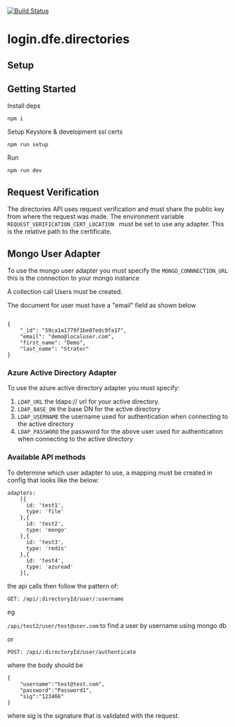 [![Build Status](https://travis-ci.org/DFE-Digital/login.dfe.directories.svg?branch=master)](https://travis-ci.org/DFE-Digital/login.dfe.directories)

# login.dfe.directories

## Setup

## Getting Started

Install deps
```
npm i
```

Setup Keystore & development ssl certs
```
npm run setup
```

Run
```
npm run dev
```

## Request Verification

The directories API uses request verification and must share the public key from where the request was made. The 
environment variable ```REQUEST_VERIFICATION_CERT_LOCATION ``` must be set to use any adapter. This is the relative path to the certificate.

## Mongo User Adapter

To use the mongo user adapter you must specify the ``` MONGO_CONNNECTION_URL ``` this is the connection to your mongo instance

A collection call Users must be created.

The document for user must have a "email" field as shown below

```

{
    "_id": "59ca1a1779f1be07edc9fa17",
    "email": "demo@localuser.com",
    "first_name": "Demo",
    "last_name": "Strator"
}

```

### Azure Active Directory Adapter

To use the azure active directory adapter you must specify:
 1) ``` LDAP_URL ``` the ldaps:// url for your active directory.
 1) ``` LDAP_BASE_DN ``` the base DN for the active directory
 1) ``` LDAP_USERNAME ``` the username used for authentication when connecting to the active directory
 1) ``` LDAP_PASSWORD ``` the password for the above user used for authentication when connecting to the active directory
 
 ### Available API methods
 
To determine which user adapter to use, a mapping must be created in config that looks like the below:

```
adapters:
    [{
      id: 'test1',
      type: 'file'
    },{
      id: 'test2',
      type: 'mongo'
    },{
      id: 'test3',
      type: 'redis'
    },{
      id: 'test4',
      type: 'azuread'
    }],
```

the api calls then follow the pattern of:

``` GET: /api/:directoryId/user/:username ```

eg

``` /api/test2/user/test@user.com ``` to find a user by username using mongo db 

or 

``` POST: /api/:directoryId/user/authenticate ```

where the body should be

```
{
    "username":"test@test.com",
    "password":"Password1",
    "sig":"123466"
}
```
where sig is the signature that is validated with the request.
